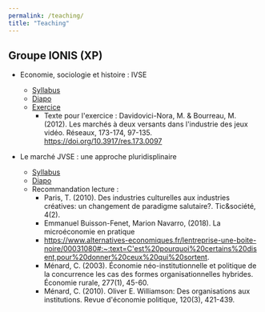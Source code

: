```yaml
---
permalink: /teaching/
title: "Teaching"
---
```


## Groupe IONIS (XP)
- Economie, sociologie et histoire : IVSE
  - [Syllabus](https://drive.google.com/file/d/19X2oYl4s4TVfC2RSpb5CjoKvhGLiByXV/view?usp=sharing)
  - [Diapo](https://drive.google.com/file/d/17GvP7AUzEbV2jR9lNyDfObONKRkPQjCv/view?usp=sharing)
  - [Exercice](https://drive.google.com/file/d/17ahHZ3E-NmwiDAArFaQOviVk3K6qXtuQ/view?usp=sharing)
    - Texte pour l'exercice : Davidovici-Nora, M. & Bourreau, M. (2012). Les marchés à deux versants dans l'industrie des jeux vidéo. Réseaux, 173-174, 97-135. https://doi.org/10.3917/res.173.0097 

- Le marché JVSE : une approche pluridisplinaire
  - [Syllabus](https://drive.google.com/file/d/1KcsF5fh1rl6mXBJC00eWVdrEJzEbDAOJ/view?usp=sharing) 
  - [Diapo](https://drive.google.com/file/d/1AY0-ypf4gq5ZC8MX72BzjmInrQo_ID1_/view?usp=sharing)
  - Recommandation lecture :
    - Paris, T. (2010). Des industries culturelles aux industries créatives: un changement de paradigme salutaire?. Tic&société, 4(2).
    - Emmanuel Buisson-Fenet, Marion Navarro, (2018). La microéconomie en pratique
    - https://www.alternatives-economiques.fr/lentreprise-une-boite-noire/00031080#:~:text=C'est%20pourquoi%20certains%20disent,pour%20donner%20ceux%20qui%20sortent.
    - Ménard, C. (2003). Économie néo-institutionnelle et politique de la concurrence les cas des formes organisationnelles hybrides. Économie rurale, 277(1), 45-60.
    - Ménard, C. (2010). Oliver E. Williamson: Des organisations aux institutions. Revue d'économie politique, 120(3), 421-439.
    

